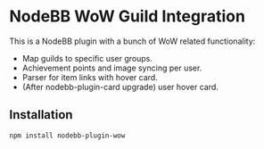 # NodeBB WoW Guild Integration

This is a NodeBB plugin with a bunch of WoW related functionality:
 - Map guilds to specific user groups.
 - Achievement points and image syncing per user.
 - Parser for item links with hover card.
 - (After nodebb-plugin-card upgrade) user hover card.

## Installation

    npm install nodebb-plugin-wow
